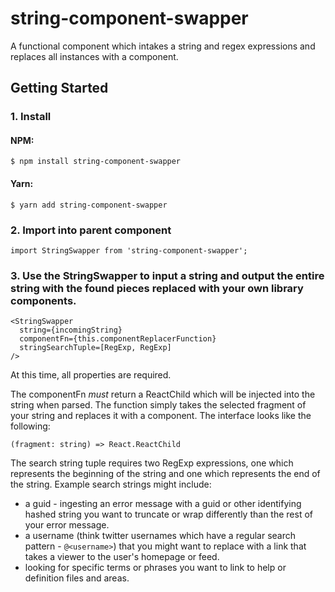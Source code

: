# string-component-swapper
A functional component which intakes a string and regex expressions and replaces all instances with a component.
## Getting Started
### 1. Install
#### NPM:
```
$ npm install string-component-swapper
```
#### Yarn:
```
$ yarn add string-component-swapper
```
### 2. Import into parent component
```
import StringSwapper from 'string-component-swapper';
```
### 3. Use the StringSwapper to input a string and output the entire string with the found pieces replaced with your own library components.
```
<StringSwapper
  string={incomingString}
  componentFn={this.componentReplacerFunction}
  stringSearchTuple=[RegExp, RegExp]
/>
```

At this time, all properties are required.

The componentFn _must_ return a ReactChild which will be injected into the string when parsed.
The function simply takes the selected fragment of your string and replaces it with a component. The interface looks like the following:
```
(fragment: string) => React.ReactChild
```
The search string tuple requires two RegExp expressions, one which represents the beginning of the string and one which represents the end of the string.
Example search strings might include:
 * a guid - ingesting an error message with a guid or other identifying hashed string you want to truncate or wrap differently than the rest of your error message.
 * a username (think twitter usernames which have a regular search pattern - `@<username>`) that you might want to replace with a link that takes a viewer to the user's homepage or feed.
 * looking for specific terms or phrases you want to link to help or definition files and areas.

